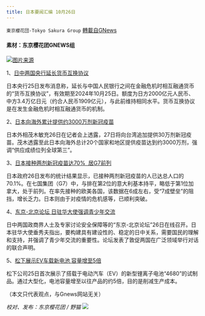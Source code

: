```yaml
---
title: 日本要闻汇编 10月26日
---
```

`東京櫻花団-Tokyo Sakura Group` [轉載自GNews](https://gnews.org/zh-hans/1619270/)

#### 素材：东京樱花团GNEWS组

![](https://assets.gnews.org/wp-content/uploads/2021/10/日本疫苗接种70.jpg)[图片来源](https://china.kyodonews.net/news/2021/10/d87910ee9631-7-g7.html)

1、[日中两国央行延长货币互换协议](https://china.kyodonews.net/news/2021/10/79f44329d3a4.html)

日本央行25日发布消息称，延长与中国人民银行之间在金融危机时相互融通货币的“货币互换协议”，有效期至2024年10月25日。额度为日方2000亿元人民币、中方3.4万亿日元（约合人民币1909亿元），与此前维持相同水平。货币互换协议是在发生金融危机时相互融通货币的机制。

2、[日本向海外累计提供约3000万剂新冠疫苗](https://china.kyodonews.net/news/2021/10/f680a6cc048c-3000.html)

日本外相茂木敏充26日在记者会上透露，27日将向台湾追加提供30万剂新冠疫苗。茂木透露至此日本向海外总计20个国家和地区提供疫苗达到约3000万剂，强调“供应成绩位列全球第三”。

3、[日本接种两剂新冠疫苗达70%  居G7前列](https://china.kyodonews.net/news/2021/10/d87910ee9631-7-g7.html)

日本政府26日发布的统计结果显示，已接种两剂新冠疫苗的人已达总人口的70.1%。在七国集团（G7）中，与排在第2位的意大利基本持平，略低于第1位加拿大，处于前列。在率先接种的欧美各国，该数据在6成左右，受“7成壁垒”的阻挡，增长乏力。日本则由于对疫情的危机感等，已顺利突破。

4、[东京-北京论坛 日驻华大使强调青少年交流](https://china.kyodonews.net/news/2021/10/2c70d8b6cb2a.html)

日中两国政商界人士及专家讨论安全保障等的“东京-北京论坛”26日在线召开。日本驻华大使垂秀夫指出，要构建具有建设性的、稳定的日中关系，需要国民的理解和支持，并强调了青少年交流的重要性。论坛发表了敦促两国在广泛领域举行对话的联合声明。

5、[松下展示EV车载新电池 容量增至5倍](https://china.kyodonews.net/news/2021/10/405e4498e11c-ev-5.html)

松下公司25日首次展示了搭载于电动汽车（EV）的新型锂离子电池“4680”的试制品。通过大型化，电池容量增至以往产品的约5倍，目的是削减生产成本。

（本文只代表观点，与Gnews网站无关）

*校对、发布：东京樱花团 / 野猫*
![](https://assets.gnews.org/wp-content/uploads/2021/10/image0-1-18-10.png)
